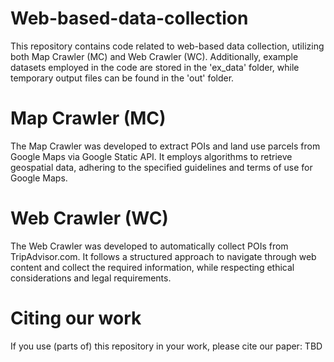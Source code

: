 # Web-based-data-collection
This repository contains code related to web-based data collection, utilizing both Map Crawler (MC) and Web Crawler (WC). Additionally, example datasets employed in the code are stored in the 'ex_data' folder, while temporary output files can be found in the 'out' folder.
# Map Crawler (MC)
The Map Crawler was developed to extract POIs and land use parcels from Google Maps via Google Static API. It employs algorithms to retrieve geospatial data, adhering to the specified guidelines and terms of use for Google Maps.
# Web Crawler (WC)
The Web Crawler was developed to automatically collect POIs from TripAdvisor.com. It follows a structured approach to navigate through web content and collect the required information, while respecting ethical considerations and legal requirements.
# Citing our work
If you use (parts of) this repository in your work, please cite our paper:
TBD
